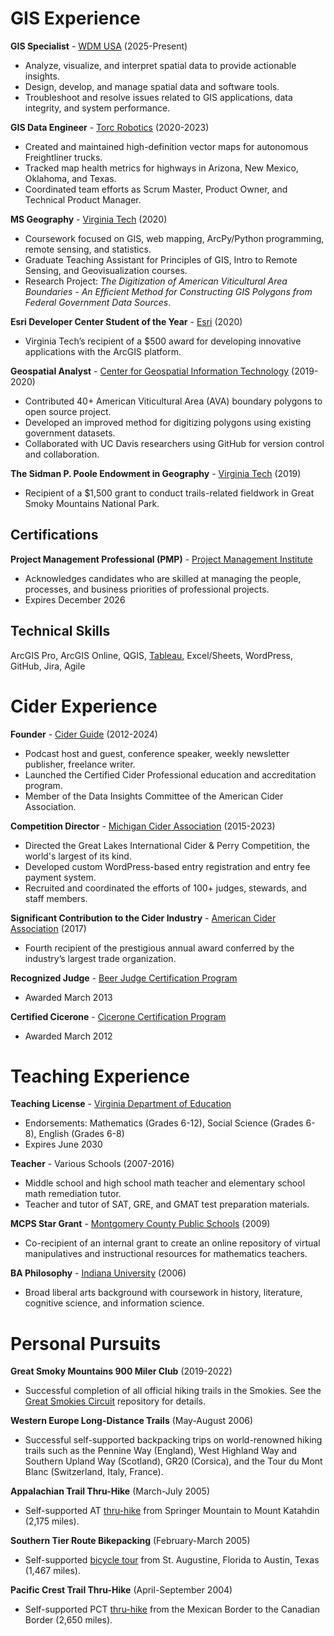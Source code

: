 # GIS Experience

**GIS Specialist** - [WDM USA](https://www.wdm-int.com/) (2025-Present)
- Analyze, visualize, and interpret spatial data to provide actionable insights.
- Design, develop, and manage spatial data and software tools.
- Troubleshoot and resolve issues related to GIS applications, data integrity, and system performance.

**GIS Data Engineer** - [Torc Robotics](https://torc.ai/) (2020-2023)
- Created and maintained high-definition vector maps for autonomous Freightliner trucks.
- Tracked map health metrics for highways in Arizona, New Mexico, Oklahoma, and Texas.
- Coordinated team efforts as Scrum Master, Product Owner, and Technical Product Manager.

**MS Geography** - [Virginia Tech](https://geography.vt.edu/) (2020)
- Coursework focused on GIS, web mapping, ArcPy/Python programming, remote sensing, and statistics.
- Graduate Teaching Assistant for Principles of GIS, Intro to Remote Sensing, and Geovisualization courses.
- Research Project: _The Digitization of American Viticultural Area Boundaries - An Efficient Method for Constructing GIS Polygons from Federal Government Data Sources_.

**Esri Developer Center Student of the Year** - [Esri](https://storymaps.arcgis.com/stories/62d7f7cc84e34d43960c2f0cc82ea2db#ref-n-6CSIVs) (2020)
- Virginia Tech’s recipient of a $500 award for developing innovative applications with the ArcGIS platform.

**Geospatial Analyst** - [Center for Geospatial Information Technology](https://www.cgit.vt.edu/) (2019-2020)
- Contributed 40+ American Viticultural Area (AVA) boundary polygons to open source project.
- Developed an improved method for digitizing polygons using existing government datasets.
- Collaborated with UC Davis researchers using GitHub for version control and collaboration.

**The Sidman P. Poole Endowment in Geography** - [Virginia Tech](https://geography.vt.edu/academics/research-funding.html) (2019)
- Recipient of a $1,500 grant to conduct trails-related fieldwork in Great Smoky Mountains National Park.

## Certifications

**Project Management Professional (PMP)** - [Project Management Institute](https://www.pmi.org/certifications/project-management-pmp)
- Acknowledges candidates who are skilled at managing the people, processes, and business priorities of professional projects.
- Expires December 2026

## Technical Skills
ArcGIS Pro, ArcGIS Online, QGIS, [Tableau](https://public.tableau.com/app/profile/ericallanwest/vizzes), Excel/Sheets, WordPress, GitHub, Jira, Agile

# Cider Experience

**Founder** - [Cider Guide](https://ciderguide.com/about/) (2012-2024)
- Podcast host and guest, conference speaker, weekly newsletter publisher, freelance writer.
- Launched the Certified Cider Professional education and accreditation program.
- Member of the Data Insights Committee of the American Cider Association.

**Competition Director** - [Michigan Cider Association](https://michiganciders.com/) (2015-2023)
- Directed the Great Lakes International Cider & Perry Competition, the world's largest of its kind.
- Developed custom WordPress-based entry registration and entry fee payment system.
- Recruited and coordinated the efforts of 100+ judges, stewards, and staff members.

**Significant Contribution to the Cider Industry** - [American Cider Association](https://ciderassociation.org/) (2017)
- Fourth recipient of the prestigious annual award conferred by the industry’s largest trade organization.

**Recognized Judge** - [Beer Judge Certification Program](https://www.bjcp.org/)
- Awarded March 2013

**Certified Cicerone** - [Cicerone Certification Program](https://www.cicerone.org/)
- Awarded March 2012

# Teaching Experience

**Teaching License** - [Virginia Department of Education](https://vadoe.mylicense.com/verification/)
- Endorsements: Mathematics (Grades 6-12), Social Science (Grades 6-8), English (Grades 6-8)
- Expires June 2030

**Teacher** - Various Schools (2007-2016)
- Middle school and high school math teacher and elementary school math remediation tutor.
- Teacher and tutor of SAT, GRE, and GMAT test preparation materials.

**MCPS Star Grant** - [Montgomery County Public Schools](https://www.mcps.org/) (2009)
- Co-recipient of an internal grant to create an online repository of virtual manipulatives and instructional resources for mathematics teachers.

**BA Philosophy** - [Indiana University](https://bloomington.iu.edu/) (2006)
- Broad liberal arts background with coursework in history, literature, cognitive science, and information science.

# Personal Pursuits

**Great Smoky Mountains 900 Miler Club** (2019-2022)
- Successful completion of all official hiking trails in the Smokies. See the [Great Smokies Circuit](https://completingthemap.com/great-smokies-circuit/) repository for details.

**Western Europe Long-Distance Trails** (May-August 2006)
- Successful self-supported backpacking trips on world-renowned hiking trails such as the Pennine Way (England), West Highland Way and Southern Upland Way (Scotland), GR20 (Corsica), and the Tour du Mont Blanc (Switzerland, Italy, France).

**Appalachian Trail Thru-Hike** (March-July 2005)
- Self-supported AT [thru-hike](https://www.trailjournals.com/journal/3073) from Springer Mountain to Mount Katahdin (2,175 miles).

**Southern Tier Route Bikepacking** (February-March 2005)
- Self-supported [bicycle tour]((https://www.crazyguyonabike.com/doc/825)) from St. Augustine, Florida to Austin, Texas (1,467 miles).

**Pacific Crest Trail Thru-Hike** (April-September 2004)
- Self-supported PCT [thru-hike](https://www.trailjournals.com/journal/2634) from the Mexican Border to the Canadian Border (2,650 miles).
